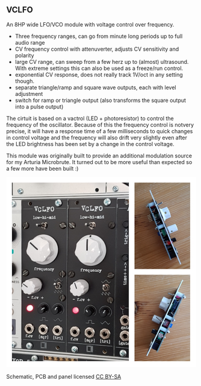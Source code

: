 
## VCLFO

An 8HP wide LFO/VCO module with voltage control over frequency. 

- Three frequency ranges, can go from minute long periods up to full audio range
- CV frequency control with attenuverter, adjusts CV sensitivity and polarity
- large CV range, can sweep from a few herz up to (almost) ultrasound. With extreme settings this can also be used as a freeze/run control.
- exponential CV response, does not really track 1V/oct in any setting though.
- separate triangle/ramp and square wave outputs, each with level adjustment
- switch for ramp or triangle output (also transforms the square output into a pulse output)

The cirtuit is based on a vactrol (LED + photoresistor) to control the frequency of the oscillator. Because of this the frequency control is notvery precise, it will have a response time of a few milliseconds to quick changes in control voltage and the frequency will also drift very slightly even after the LED brightness has been set by a change in the control voltage. 

This module was originally built to provide an additional modulation source for my Arturia Microbrute. It turned out to be more useful than expected so a few more have been built :)  

![image](vclfo.jpg)


Schematic, PCB and panel licensed [CC BY-SA](https://creativecommons.org/licenses/by-sa/4.0/) 



